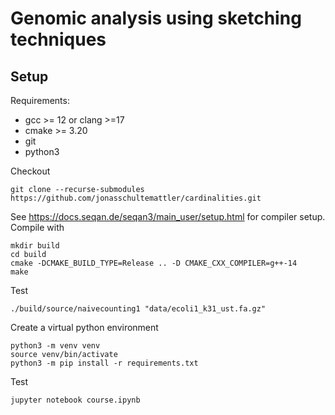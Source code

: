 # Genomic analysis using sketching techniques


## Setup

Requirements:

 - gcc >= 12 or clang >=17
 - cmake >= 3.20
 - git
 - python3

Checkout
```
git clone --recurse-submodules https://github.com/jonasschultemattler/cardinalities.git
```

See https://docs.seqan.de/seqan3/main_user/setup.html for compiler setup. Compile with

```
mkdir build
cd build
cmake -DCMAKE_BUILD_TYPE=Release .. -D CMAKE_CXX_COMPILER=g++-14
make
```

Test
```
./build/source/naivecounting1 "data/ecoli1_k31_ust.fa.gz"
```

Create a virtual python environment
```
python3 -m venv venv
source venv/bin/activate
python3 -m pip install -r requirements.txt
```

Test
```
jupyter notebook course.ipynb
```



